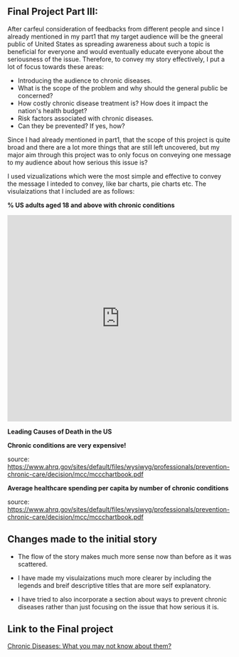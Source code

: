 ## Final Project Part III:

After carfeul consideration of feedbacks from different people and since I already mentioned in my part1 that my target audience will be the gneeral public of United States as spreading awareness about such a topic is beneficial for everyone and would eventually educate everyone about the seriousness of the issue. Therefore, to convey my story effectively, I put a lot of focus towards these areas:

* Introducing the audience to chronic diseases.
* What is the scope of the problem and why should the general public be concerned?
* How costly chronic disease treatment is? How does it impact the nation's health budget?
* Risk factors associated with chronic diseases.
* Can they be prevented? If yes, how?

Since I had already mentioned in part1, that the scope of this project is quite broad and there are a lot more things that are still left uncovered, but my major aim through this project was to only focus on conveying one message to my audience about how serious this issue is?

I used vizualizations which were the most simple and effective to convey the message I inteded to convey, like bar charts, pie charts etc. The visulaizations that I included are as follows:

**% US adults aged 18 and above with chronic conditions**

<iframe title="% US adults aged 18 and above with chronic conditions" aria-label="chart" id="datawrapper-chart-LQPf9" src="https://datawrapper.dwcdn.net/LQPf9/4/" scrolling="no" frameborder="0" style="width: 0; min-width: 100% !important; border: none;" height="464"></iframe><script type="text/javascript">!function(){"use strict";window.addEventListener("message",(function(e){if(void 0!==e.data["datawrapper-height"]){var t=document.querySelectorAll("iframe");for(var a in e.data["datawrapper-height"])for(var r=0;r<t.length;r++){if(t[r].contentWindow===e.source)t[r].style.height=e.data["datawrapper-height"][a]+"px"}}}))}();</script>

**Leading Causes of Death in the US**

<div class="flourish-embed flourish-chart" data-src="visualisation/7940221"><script src="https://public.flourish.studio/resources/embed.js"></script></div>

**Chronic conditions are very expensive!**

<div class="flourish-embed flourish-chart" data-src="visualisation/7896161"><script src="https://public.flourish.studio/resources/embed.js"></script></div>

source: https://www.ahrq.gov/sites/default/files/wysiwyg/professionals/prevention-chronic-care/decision/mcc/mccchartbook.pdf

**Average healthcare spending per capita by number of chronic conditions**
<div class="flourish-embed flourish-chart" data-src="visualisation/7896309"><script src="https://public.flourish.studio/resources/embed.js"></script></div>

source: https://www.ahrq.gov/sites/default/files/wysiwyg/professionals/prevention-chronic-care/decision/mcc/mccchartbook.pdf

## Changes made to the initial story

* The flow of the story makes much more sense now than before as it was scattered.

* I have made my visulaizations much more clearer by including the legends and breif descriptive titles that are more self explanatory.

* I have tried to also incorporate a section about ways to prevent chronic diseases rather than just focusing on the issue that how serious it is.
 

## Link to the Final project ##

[Chronic Diseases: What you may not know about them?](https://carnegiemellon.shorthandstories.com/chronic-disease-presentation/index.html)




